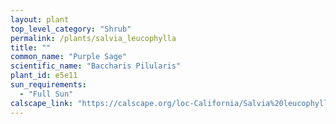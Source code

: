 ```yaml
---
layout: plant                                                              
top_level_category: "Shrub"
permalink: /plants/salvia_leucophylla
title: ""
common_name: "Purple Sage"
scientific_name: "Baccharis Pilularis"
plant_id: e5e11
sun_requirements:
  - "Full Sun"
calscape_link: "https://calscape.org/loc-California/Salvia%20leucophylla(%20)"
---
```



